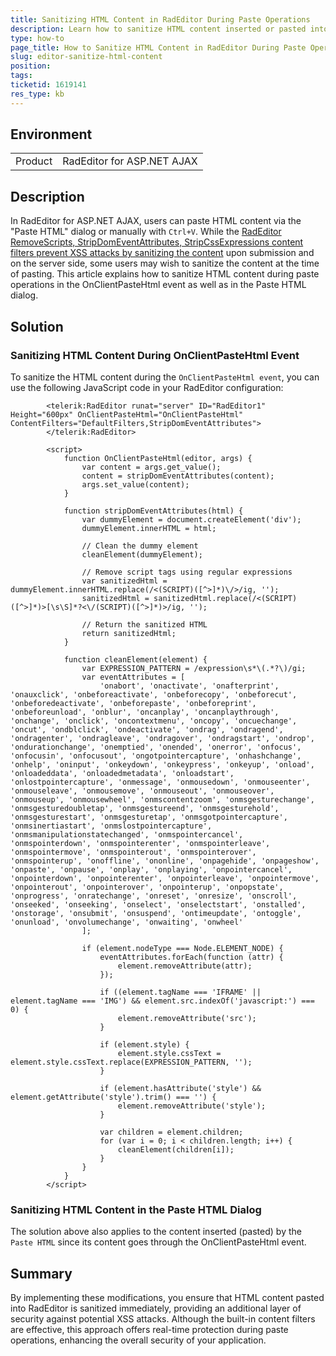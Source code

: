 ```yaml
---
title: Sanitizing HTML Content in RadEditor During Paste Operations
description: Learn how to sanitize HTML content inserted or pasted into RadEditor using the OnClientPasteHtml event and the Paste HTML dialog - Telerik UI for ASP.NET AJAX
type: how-to
page_title: How to Sanitize HTML Content in RadEditor During Paste Operations
slug: editor-sanitize-html-content
position:
tags:
ticketid: 1619141
res_type: kb
---
```


## Environment

<table>
    <tbody>
        <tr>
            <td>Product</td>
            <td>RadEditor for ASP.NET AJAX</td>
        </tr>
    </tbody>
</table>

## Description

In RadEditor for ASP.NET AJAX, users can paste HTML content via the "Paste HTML" dialog or manually with `Ctrl+V`. While the [RadEditor RemoveScripts, StripDomEventAttributes, StripCssExpressions content filters prevent XSS attacks by sanitizing the content](https://docs.telerik.com/devtools/aspnet-ajax/controls/editor/managing-content/prevent-cross-site-scripting-(xss)#radeditor-and-xss) upon submission and on the server side, some users may wish to sanitize the content at the time of pasting. This article explains how to sanitize HTML content during paste operations in the OnClientPasteHtml event as well as in the Paste HTML dialog.

## Solution

### Sanitizing HTML Content During OnClientPasteHtml Event

To sanitize the HTML content during the `OnClientPasteHtml event`, you can use the following JavaScript code in your RadEditor configuration:

````ASPX
        <telerik:RadEditor runat="server" ID="RadEditor1" Height="600px" OnClientPasteHtml="OnClientPasteHtml" ContentFilters="DefaultFilters,StripDomEventAttributes">
        </telerik:RadEditor>

        <script>
            function OnClientPasteHtml(editor, args) {
                var content = args.get_value();
                content = stripDomEventAttributes(content);
                args.set_value(content);
            }

            function stripDomEventAttributes(html) {
                var dummyElement = document.createElement('div');
                dummyElement.innerHTML = html;

                // Clean the dummy element
                cleanElement(dummyElement);

                // Remove script tags using regular expressions
                var sanitizedHtml = dummyElement.innerHTML.replace(/<(SCRIPT)([^>]*)\/>/ig, '');
                sanitizedHtml = sanitizedHtml.replace(/<(SCRIPT)([^>]*)>[\s\S]*?<\/(SCRIPT)([^>]*)>/ig, '');

                // Return the sanitized HTML
                return sanitizedHtml;
            }

            function cleanElement(element) {
                var EXPRESSION_PATTERN = /expression\s*\(.*?\)/gi;
                var eventAttributes = [
                    'onabort', 'onactivate', 'onafterprint', 'onauxclick', 'onbeforeactivate', 'onbeforecopy', 'onbeforecut', 'onbeforedeactivate', 'onbeforepaste', 'onbeforeprint', 'onbeforeunload', 'onblur', 'oncanplay', 'oncanplaythrough', 'onchange', 'onclick', 'oncontextmenu', 'oncopy', 'oncuechange', 'oncut', 'ondblclick', 'ondeactivate', 'ondrag', 'ondragend', 'ondragenter', 'ondragleave', 'ondragover', 'ondragstart', 'ondrop', 'ondurationchange', 'onemptied', 'onended', 'onerror', 'onfocus', 'onfocusin', 'onfocusout', 'ongotpointercapture', 'onhashchange', 'onhelp', 'oninput', 'onkeydown', 'onkeypress', 'onkeyup', 'onload', 'onloadeddata', 'onloadedmetadata', 'onloadstart', 'onlostpointercapture', 'onmessage', 'onmousedown', 'onmouseenter', 'onmouseleave', 'onmousemove', 'onmouseout', 'onmouseover', 'onmouseup', 'onmousewheel', 'onmscontentzoom', 'onmsgesturechange', 'onmsgesturedoubletap', 'onmsgestureend', 'onmsgesturehold', 'onmsgesturestart', 'onmsgesturetap', 'onmsgotpointercapture', 'onmsinertiastart', 'onmslostpointercapture', 'onmsmanipulationstatechanged', 'onmspointercancel', 'onmspointerdown', 'onmspointerenter', 'onmspointerleave', 'onmspointermove', 'onmspointerout', 'onmspointerover', 'onmspointerup', 'onoffline', 'ononline', 'onpagehide', 'onpageshow', 'onpaste', 'onpause', 'onplay', 'onplaying', 'onpointercancel', 'onpointerdown', 'onpointerenter', 'onpointerleave', 'onpointermove', 'onpointerout', 'onpointerover', 'onpointerup', 'onpopstate', 'onprogress', 'onratechange', 'onreset', 'onresize', 'onscroll', 'onseeked', 'onseeking', 'onselect', 'onselectstart', 'onstalled', 'onstorage', 'onsubmit', 'onsuspend', 'ontimeupdate', 'ontoggle', 'onunload', 'onvolumechange', 'onwaiting', 'onwheel'
                ];

                if (element.nodeType === Node.ELEMENT_NODE) {
                    eventAttributes.forEach(function (attr) {
                        element.removeAttribute(attr);
                    });

                    if ((element.tagName === 'IFRAME' || element.tagName === 'IMG') && element.src.indexOf('javascript:') === 0) {
                        element.removeAttribute('src');
                    }

                    if (element.style) {
                        element.style.cssText = element.style.cssText.replace(EXPRESSION_PATTERN, '');
                    }

                    if (element.hasAttribute('style') && element.getAttribute('style').trim() === '') {
                        element.removeAttribute('style');
                    }

                    var children = element.children;
                    for (var i = 0; i < children.length; i++) {
                        cleanElement(children[i]);
                    }
                }
            }
        </script>
````

### Sanitizing HTML Content in the Paste HTML Dialog

The solution above also applies to the content inserted (pasted) by the `Paste HTML` since its content goes through the OnClientPasteHtml event. 

## Summary

By implementing these modifications, you ensure that HTML content pasted into RadEditor is sanitized immediately, providing an additional layer of security against potential XSS attacks. Although the built-in content filters are effective, this approach offers real-time protection during paste operations, enhancing the overall security of your application.
 
  
